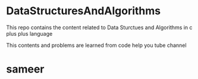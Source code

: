 # DataStructuresAndAlgorithms
This repo contains the content related to Data Sturctues and Algorithms in c plus plus language

This contents and problems are learned from code help you tube channel
# sameer
